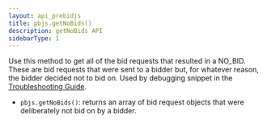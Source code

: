 ```yaml
---
layout: api_prebidjs
title: pbjs.getNoBids()
description: getNoBids API
sidebarType: 1
---
```



Use this method to get all of the bid requests that resulted in a NO_BID.  These are bid requests that were sent to a bidder but, for whatever reason, the bidder decided not to bid on.  Used by debugging snippet in the [Troubleshooting Guide](/troubleshooting/troubleshooting-guide.html).

* `pbjs.getNoBids()`: returns an array of bid request objects that were deliberately not bid on by a bidder.
